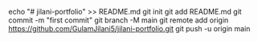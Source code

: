 echo "# jilani-portfolio" >> README.md
git init
git add README.md
git commit -m "first commit"
git branch -M main
git remote add origin https://github.com/GulamJilani5/jilani-portfolio.git
git push -u origin main
